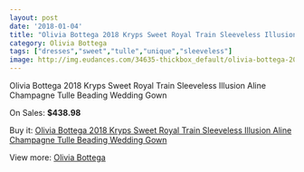 ```yaml
---
layout: post
date: '2018-01-04'
title: "Olivia Bottega 2018 Kryps Sweet Royal Train Sleeveless Illusion Aline Champagne Tulle Beading Wedding Gown"
category: Olivia Bottega
tags: ["dresses","sweet","tulle","unique","sleeveless"]
image: http://img.eudances.com/34635-thickbox_default/olivia-bottega-2018-kryps-sweet-royal-train-sleeveless-illusion-aline-champagne-tulle-beading-wedding-gown.jpg
---
```

Olivia Bottega 2018 Kryps Sweet Royal Train Sleeveless Illusion Aline Champagne Tulle Beading Wedding Gown

On Sales: **$438.98**
<a href="https://www.eudances.com/en/olivia-bottega/10483-olivia-bottega-2018-kryps-sweet-royal-train-sleeveless-illusion-aline-champagne-tulle-beading-wedding-gown.html"><amp-img layout="responsive" width="600" height="600" src="//img.eudances.com/34635-thickbox_default/olivia-bottega-2018-kryps-sweet-royal-train-sleeveless-illusion-aline-champagne-tulle-beading-wedding-gown.jpg" alt="Olivia Bottega 2018 Kryps Sweet Royal Train Sleeveless Illusion Aline Champagne Tulle Beading Wedding Gown 0" /></a>
<a href="https://www.eudances.com/en/olivia-bottega/10483-olivia-bottega-2018-kryps-sweet-royal-train-sleeveless-illusion-aline-champagne-tulle-beading-wedding-gown.html"><amp-img layout="responsive" width="600" height="600" src="//img.eudances.com/34637-thickbox_default/olivia-bottega-2018-kryps-sweet-royal-train-sleeveless-illusion-aline-champagne-tulle-beading-wedding-gown.jpg" alt="Olivia Bottega 2018 Kryps Sweet Royal Train Sleeveless Illusion Aline Champagne Tulle Beading Wedding Gown 1" /></a>
<a href="https://www.eudances.com/en/olivia-bottega/10483-olivia-bottega-2018-kryps-sweet-royal-train-sleeveless-illusion-aline-champagne-tulle-beading-wedding-gown.html"><amp-img layout="responsive" width="600" height="600" src="//img.eudances.com/34636-thickbox_default/olivia-bottega-2018-kryps-sweet-royal-train-sleeveless-illusion-aline-champagne-tulle-beading-wedding-gown.jpg" alt="Olivia Bottega 2018 Kryps Sweet Royal Train Sleeveless Illusion Aline Champagne Tulle Beading Wedding Gown 2" /></a>

Buy it: [Olivia Bottega 2018 Kryps Sweet Royal Train Sleeveless Illusion Aline Champagne Tulle Beading Wedding Gown](https://www.eudances.com/en/olivia-bottega/10483-olivia-bottega-2018-kryps-sweet-royal-train-sleeveless-illusion-aline-champagne-tulle-beading-wedding-gown.html "Olivia Bottega 2018 Kryps Sweet Royal Train Sleeveless Illusion Aline Champagne Tulle Beading Wedding Gown")

View more: [Olivia Bottega](https://www.eudances.com/en/175-olivia-bottega "Olivia Bottega")